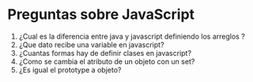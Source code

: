 # Preguntas sobre JavaScript
1. ¿Cual es la diferencia entre java y javascript definiendo los arreglos ?
2. ¿Que dato recibe una variable en javascript?
3. ¿Cuantas formas hay de definir clases en javascript?
4. ¿Como se cambia el atributo de un objeto con un set?
5. ¿Es igual el prototype a objeto?
